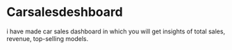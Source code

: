 # Carsalesdeshboard
i have made car sales dashboard in which  you will get insights of  total sales, revenue, top-selling models.
